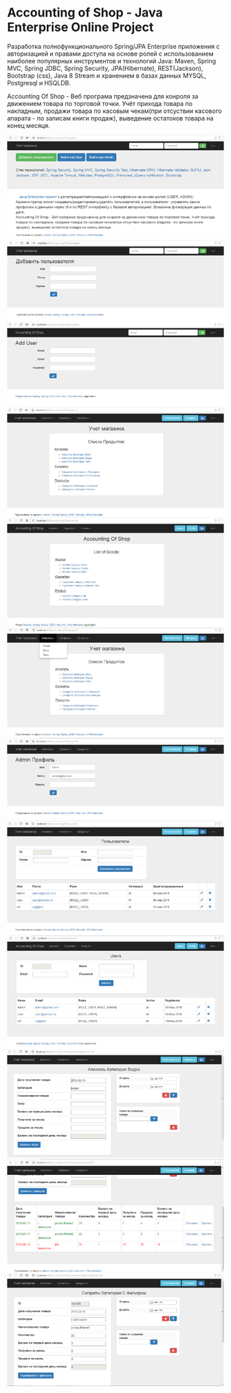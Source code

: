 

Accounting of Shop - Java Enterprise Online Project 
====================================================

Разработка полнофункционального Spring/JPA Enterprise приложения c авторизацией и правами доступа на основе ролей с использованием наиболее популярных инструментов и технологий Java: Maven, Spring MVC, Spring JDBC, Spring Security, JPA(Hibernate), REST(Jackson), Bootstrap (css), Java 8 Stream  и хранением в базах данных MYSQL, Postgresql и HSQLDB.
<p>
   Accounting Of Shop - Веб програма предзначена для конроля за движением товара по торговой точки. Учёт прихода товара
   по накладным, продажи товара по касовым чекам(при отсуствии касового апарата - по записам книги продаж), выведение
   остатоков товара на конец месяця.
</p>

![Image alt](https://github.com/dimaSkalora/AccountingOfShop/blob/master/image/login_ru.PNG)
![Image alt](https://github.com/dimaSkalora/AccountingOfShop/blob/master/image/add_user_ru.PNG)
![Image alt](https://github.com/dimaSkalora/AccountingOfShop/blob/master/image/add_user_en.PNG)
![Image alt](https://github.com/dimaSkalora/AccountingOfShop/blob/master/image/goods_ru.PNG)
![Image alt](https://github.com/dimaSkalora/AccountingOfShop/blob/master/image/goods_en.PNG)
![Image alt](https://github.com/dimaSkalora/AccountingOfShop/blob/master/image/goods_alcohol_ru.PNG)
![Image alt](https://github.com/dimaSkalora/AccountingOfShop/blob/master/image/admin_profile_ru.PNG)
![Image alt](https://github.com/dimaSkalora/AccountingOfShop/blob/master/image/users_ru.PNG)
![Image alt](https://github.com/dimaSkalora/AccountingOfShop/blob/master/image/users_en.PNG)
![Image alt](https://github.com/dimaSkalora/AccountingOfShop/blob/master/image/add_alcohol_ru.PNG)
![Image alt](https://github.com/dimaSkalora/AccountingOfShop/blob/master/image/cigarettes_ru.PNG)
![Image alt](https://github.com/dimaSkalora/AccountingOfShop/blob/master/image/edit_cigarette_ru.PNG)

